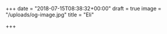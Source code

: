 +++
date = "2018-07-15T08:38:32+00:00"
draft = true
image = "/uploads/og-image.jpg"
title = "Eli"

+++
